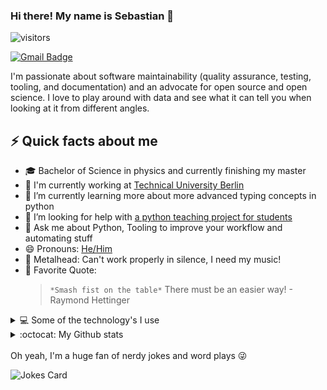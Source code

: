 ### Hi there! My name is Sebastian 👋

![visitors](https://visitor-badge.glitch.me/badge?page_id=s-weigand.s-weigand)


[![Gmail Badge](https://img.shields.io/badge/-s.weigand.phy@gmail.com-c14438?style=flat&logo=Gmail&logoColor=white)](mailto:s.weigand.phy@gmail.com "Connect via Email")

I'm passionate about software maintainability (quality assurance, testing, tooling, and documentation) and an advocate for open source and open science. I love to play around with data and see what it can tell you when looking at it from different angles.

## ⚡ Quick facts about me

- 🎓 Bachelor of Science in physics and currently finishing my master
- 🏢 I'm currently working at [Technical University Berlin](https://www.tu.berlin/)
- 🌱 I’m currently learning more about more advanced typing concepts in python
- 🤔 I’m looking for help with [a python teaching project for students](https://github.com/students-teach-students/python-tools-for-students)
- 💬 Ask me about Python, Tooling to improve your workflow and automating stuff
- 😄 Pronouns: [He/Him](https://www.mypronouns.org/he-him)
- 🤘 Metalhead: Can't work properly in silence, I need my music!
- 📖 Favorite Quote: 
  > `*Smash fist on the table*` There must be an easier way! - Raymond Hettinger

<details>
<summary>💻 Some of the technology's I use</summary>

![Python](https://img.shields.io/badge/python%20-%2314354C.svg?&style=for-the-badge&logo=python&logoColor=white)
![Jupyter](https://img.shields.io/badge/Jupyter%20-%23F37626.svg?&style=for-the-badge&logo=Jupyter&logoColor=white)
![Typescript](https://img.shields.io/badge/typescript%20-%23007ACC.svg?&style=for-the-badge&logo=typescript&logoColor=white)
![GIT](https://img.shields.io/badge/git%20-%23F05033.svg?&style=for-the-badge&logo=git&logoColor=white)
![Github](https://img.shields.io/badge/github%20-%23121011.svg?&style=for-the-badge&logo=github&logoColor=white)
![LaTeX](https://img.shields.io/badge/latex%20-%23008080.svg?&style=for-the-badge&logo=latex&logoColor=white)
![HTML](https://img.shields.io/badge/html5%20-%23E34F26.svg?&style=for-the-badge&logo=html5&logoColor=white)
![CSS](https://img.shields.io/badge/css3%20-%231572B6.svg?&style=for-the-badge&logo=css3&logoColor=white)
![GH-Actions](https://img.shields.io/badge/github%20actions%20-%232671E5.svg?&style=for-the-badge&logo=github%20actions&logoColor=white)
![C++](https://img.shields.io/badge/c++%20-%2300599C.svg?&style=for-the-badge&logo=c%2B%2B&ogoColor=white)
</details>


<details>
<summary> :octocat: My Github stats</summary>

![Github Stats](https://github-readme-stats.vercel.app/api?username=s-weigand&show_icons=true&hide_border=true&theme=dark)

![Top Langs](https://github-readme-stats.vercel.app/api/top-langs/?username=s-weigand&layout=compact&theme=dark&hide_border=true)
</details>

</br>
Oh yeah, I'm a huge fan of nerdy jokes and word plays 😜

![Jokes Card](https://readme-jokes.vercel.app/api)

